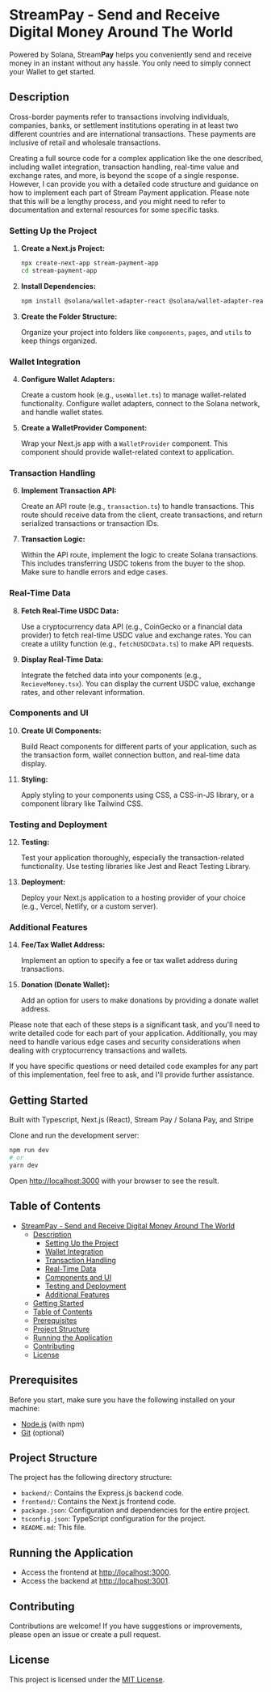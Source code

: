 # StreamPay - Send and Receive Digital Money Around The World

Powered by Solana, Stream**Pay** helps you conveniently send and receive money in an instant without any hassle. You only need to simply connect your Wallet to get started.

## Description

Cross-border payments refer to transactions involving individuals, companies, banks, or settlement institutions operating in at least two different countries and are international transactions. These payments are inclusive of retail and wholesale transactions.

Creating a full source code for a complex application like the one described, including wallet integration, transaction handling, real-time value and exchange rates, and more, is beyond the scope of a single response. However, I can provide you with a detailed code structure and guidance on how to implement each part of Stream Payment application. Please note that this will be a lengthy process, and you might need to refer to documentation and external resources for some specific tasks.

### Setting Up the Project

1. **Create a Next.js Project:**

   ```bash
   npx create-next-app stream-payment-app
   cd stream-payment-app
   ```

2. **Install Dependencies:**

   ```bash
   npm install @solana/wallet-adapter-react @solana/wallet-adapter-react-ui @solana/wallet-adapter-base @solana/web3.js bignumber.js
   ```

3. **Create the Folder Structure:**

   Organize your project into folders like `components`, `pages`, and `utils` to keep things organized.

### Wallet Integration

4. **Configure Wallet Adapters:**

   Create a custom hook (e.g., `useWallet.ts`) to manage wallet-related functionality. Configure wallet adapters, connect to the Solana network, and handle wallet states.

5. **Create a WalletProvider Component:**

   Wrap your Next.js app with a `WalletProvider` component. This component should provide wallet-related context to application.

### Transaction Handling

6. **Implement Transaction API:**

   Create an API route (e.g., `transaction.ts`) to handle transactions. This route should receive data from the client, create transactions, and return serialized transactions or transaction IDs.

7. **Transaction Logic:**

   Within the API route, implement the logic to create Solana transactions. This includes transferring USDC tokens from the buyer to the shop. Make sure to handle errors and edge cases.

### Real-Time Data

8. **Fetch Real-Time USDC Data:**

   Use a cryptocurrency data API (e.g., CoinGecko or a financial data provider) to fetch real-time USDC value and exchange rates. You can create a utility function (e.g., `fetchUSDCData.ts`) to make API requests.

9. **Display Real-Time Data:**

   Integrate the fetched data into your components (e.g., `RecieveMoney.tsx`). You can display the current USDC value, exchange rates, and other relevant information.

### Components and UI

10. **Create UI Components:**

    Build React components for different parts of your application, such as the transaction form, wallet connection button, and real-time data display.

11. **Styling:**

    Apply styling to your components using CSS, a CSS-in-JS library, or a component library like Tailwind CSS.

### Testing and Deployment

12. **Testing:**

    Test your application thoroughly, especially the transaction-related functionality. Use testing libraries like Jest and React Testing Library.

13. **Deployment:**

    Deploy your Next.js application to a hosting provider of your choice (e.g., Vercel, Netlify, or a custom server).

### Additional Features

14. **Fee/Tax Wallet Address:**

    Implement an option to specify a fee or tax wallet address during transactions.

15. **Donation (Donate Wallet):**

    Add an option for users to make donations by providing a donate wallet address.

Please note that each of these steps is a significant task, and you'll need to write detailed code for each part of your application. Additionally, you may need to handle various edge cases and security considerations when dealing with cryptocurrency transactions and wallets.

If you have specific questions or need detailed code examples for any part of this implementation, feel free to ask, and I'll provide further assistance.

## Getting Started

Built with Typescript, Next.js (React), Stream Pay / Solana Pay, and Stripe

Clone and run the development server:

```bash
npm run dev
# or
yarn dev
```

Open [http://localhost:3000](http://localhost:3000) with your browser to see the result.

## Table of Contents

- [StreamPay - Send and Receive Digital Money Around The World](#streampay---send-and-receive-digital-money-around-the-world)
  - [Description](#description)
    - [Setting Up the Project](#setting-up-the-project)
    - [Wallet Integration](#wallet-integration)
    - [Transaction Handling](#transaction-handling)
    - [Real-Time Data](#real-time-data)
    - [Components and UI](#components-and-ui)
    - [Testing and Deployment](#testing-and-deployment)
    - [Additional Features](#additional-features)
  - [Getting Started](#getting-started)
  - [Table of Contents](#table-of-contents)
  - [Prerequisites](#prerequisites)
  - [Project Structure](#project-structure)
  - [Running the Application](#running-the-application)
  - [Contributing](#contributing)
  - [License](#license)

## Prerequisites

Before you start, make sure you have the following installed on your machine:

- [Node.js](https://nodejs.org/) (with npm)
- [Git](https://git-scm.com/) (optional)

## Project Structure

The project has the following directory structure:

- `backend/`: Contains the Express.js backend code.
- `frontend/`: Contains the Next.js frontend code.
- `package.json`: Configuration and dependencies for the entire project.
- `tsconfig.json`: TypeScript configuration for the project.
- `README.md`: This file.

## Running the Application

- Access the frontend at [http://localhost:3000](http://localhost:3000).
- Access the backend at [http://localhost:3001](http://localhost:3001).

## Contributing

Contributions are welcome! If you have suggestions or improvements, please open an issue or create a pull request.

## License

This project is licensed under the [MIT License](LICENSE).